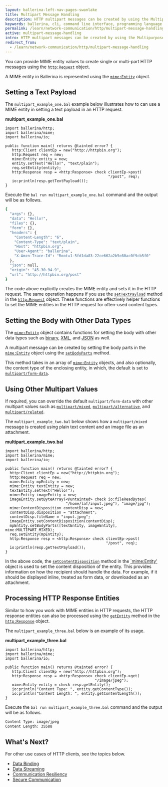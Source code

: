 ```yaml
---
layout: ballerina-left-nav-pages-swanlake
title: Multipart Message Handling
description: HTTP multipart messages can be created by using the Multipurpose Internet Mail Extensions (MIME) standard. 
keywords: ballerina, cli, command line interface, programming language
permalink: /learn/network-communication/http/multipart-message-handling/
active: multipart-message-handling
intro: HTTP multipart messages can be created by using the Multipurpose Internet Mail Extensions (MIME) standard.  
redirect_from:
  - /learn/network-communication/http/multipart-message-handling
---
```


You can provide MIME entity values to create single or multi-part HTTP messages using the [`http:Request`](/learn/api-docs/ballerina/#/ballerina/http/1.0.6/http/classes/Request) object.

A MIME entity in Ballerina is represented using the [`mime:Entity`](/learn/api-docs/ballerina/#/ballerina/mime/1.0.6/mime/classes/Entity) object.

## Setting a Text Payload

The `multipart_example_one.bal` example below illustrates how to can use a MIME entity in setting a text payload in an HTTP request. 

**multipart_example_one.bal**
```ballerina
import ballerina/http;
import ballerina/mime;
import ballerina/io;
 
public function main() returns @tainted error? {
   http:Client clientEp = new("http://httpbin.org");
   http:Request req = new;
   mime:Entity entity = new;
   entity.setText("Hello!", "text/plain");
   req.setEntity(entity);
   http:Response resp = <http:Response> check clientEp->post(
                                              "/post", req);
   io:println(resp.getTextPayload());
} 
```

Execute the `bal run multipart_example_one.bal` command and the output will be as follows.

```bash
{
  "args": {},
  "data": "Hello!",
  "files": {},
  "form": {},
  "headers": {
	"Content-Length": "6",
	"Content-Type": "text/plain",
	"Host": "httpbin.org",
	"User-Agent": "ballerina",
	"X-Amzn-Trace-Id": "Root=1-5fd1da83-22ce662a2b5e80ac0f9cb5f0"
  },
  "json": null,
  "origin": "45.30.94.9",
  "url": "http://httpbin.org/post"
}
```

The code above explicitly creates the MIME entity and sets it in the HTTP request. The same operation happens if you use the [`setTextPayload`](/learn/api-docs/ballerina/#/ballerina/http/1.0.6/http/classes/Request#setTextPayload) method in the [`http:Request`](/learn/api-docs/ballerina/#/ballerina/http/1.0.6/http/classes/Request) object. These functions are effectively helper functions to set the MIME entities in the HTTP request for often-used content types. 

## Setting the Body with Other Data Types

The [`mime:Entity`](/learn/api-docs/ballerina/#/ballerina/mime/1.0.6/mime/classes/Entity) object contains functions for setting the body with other data types such as [binary](https://dev.ballerina.io/swan-lake/learn/api-docs/ballerina/#/ballerina/http/1.0.6/http/classes/Request#setTextPayload), [XML](/learn/api-docs/ballerina/#/ballerina/http/1.0.6/http/classes/Request#setXmlPayload), and [JSON](/learn/api-docs/ballerina/#/ballerina/http/1.0.6/http/classes/Request#setJsonPayload) as well.

A multipart message can be created by setting the body parts in the [`mime:Entity`](/learn/api-docs/ballerina/#/ballerina/mime/1.0.6/mime/classes/Entity) object using the [`setBodyParts`](/learn/api-docs/ballerina/#/ballerina/http/1.0.6/http/classes/Request#setBodyParts) method. 

This method takes in an array of [`mime:Entity`](/learn/api-docs/ballerina/#/ballerina/mime/1.0.6/mime/classes/Entity) objects, and also optionally, the content type of the enclosing entity, in which, the default is set to [`multipart/form-data`](/learn/api-docs/ballerina/#/ballerina/mime/1.0.6/mime/constants#MULTIPART_FORM_DATA). 


## Using Other Multipart Values

If required, you can override the default `multipart/form-data` with other multipart values such as [`multipart/mixed`](/learn/api-docs/ballerina/#/ballerina/mime/1.0.6/mime/constants#MULTIPART_MIXED), [`multipart/alternative`](/learn/api-docs/ballerina/#/ballerina/mime/1.0.6/mime/constants#MULTIPART_ALTERNATIVE), and [`multipart/related`](/learn/api-docs/ballerina/#/ballerina/mime/1.0.6/mime/constants#MULTIPART_RELATED). 

The `multipart_example_two.bal` below shows how a `multipart/mixed` message is created using plain text content and an image file as an attachment. 

**multipart_example_two.bal**
```ballerina
import ballerina/http;
import ballerina/mime;
import ballerina/io;
 
public function main() returns @tainted error? {
  http:Client clientEp = new("http://httpbin.org");
  http:Request req = new;
  mime:Entity mpEntity = new;
  mime:Entity textEntity = new;
  textEntity.setText("Hello!");
  mime:Entity imageEntity = new;
  imageEntity.setByteArray(<@untainted> check io:fileReadBytes(
                           "/home/laf/input.jpeg"), "image/jpg");
  mime:ContentDisposition contentDisp = new;
  contentDisp.disposition = "attachment";
  contentDisp.fileName = "input.jpeg";
  imageEntity.setContentDisposition(contentDisp);
  mpEntity.setBodyParts([textEntity, imageEntity], mime:MULTIPART_MIXED);
  req.setEntity(mpEntity);
  http:Response resp = <http:Response> check clientEp->post(
                                             "/post", req);
  io:println(resp.getTextPayload());
}
```
In the above code, the [`setContentDisposition`](/learn/api-docs/ballerina/#/ballerina/mime/1.0.6/mime/classes/Entity#setContentDisposition) method in the [`mime:Entity'](/learn/api-docs/ballerina/#/ballerina/mime/1.0.6/mime/classes/Entity) object is used to set the content disposition of the entity. This provides information on how the recipient should handle the data. For example, if it should be displayed inline, treated as form data, or downloaded as an attachment.

## Processing HTTP Response Entities

Similar to how you work with MIME entities in HTTP requests, the HTTP response entities can also be processed using the [`getEntity`](/learn/api-docs/ballerina/#/ballerina/http/1.0.6/http/classes/Response#getEntity) method in the [`http:Response`](/learn/api-docs/ballerina/#/ballerina/http/1.0.6/http/classes/Response) object.

The `multipart_example_three.bal` below is an example of its usage.

**multipart_example_three.bal**
```ballerina
import ballerina/http;
import ballerina/mime;
import ballerina/io;
 
public function main() returns @tainted error? {
   http:Client clientEp = new("http://httpbin.org");
   http:Response resp = <http:Response> check clientEp->get(
                                        "/image/jpeg");
   mime:Entity entity = check resp.getEntity();
   io:println("Content Type: ", entity.getContentType());
   io:println("Content Length: ", entity.getContentLength());
}
```

Execute the `bal run multipart_example_three.bal` command and the output will be as follows.

```bash
Content Type: image/jpeg
Content Length: 35588
```

## What's Next?

For other use cases of HTTP clients, see the topics below.
- [Data Binding](/learn/network-communication/http/data-binding)
- [Data Streaming](/learn/network-communication/http/data-streaming)
- [Communication Resiliency](/learn/network-communication/http/communication-resiliency)
- [Secure Communication](/learn/network-communication/http/secure-communication)

<style> #tree-expand-all, #tree-collapse-all, .cTocElements {display:none;} .cGitButtonContainer {padding-left: 40px;} </style>
